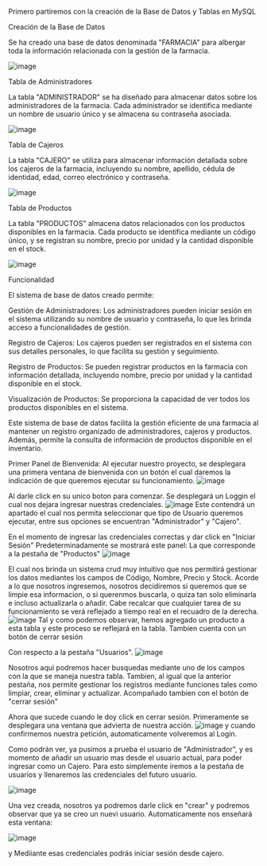 
Primero partiremos con la creación de la Base de Datos y Tablas en MySQL

Creación de la Base de Datos

Se ha creado una base de datos denominada "FARMACIA" para albergar toda la información relacionada con la gestión de la farmacia.

![image](https://github.com/Paulesh5/Farmacia/assets/139184732/143d3c79-d33c-4316-afee-e854f81db369)
 
Tabla de Administradores

La tabla "ADMINISTRADOR" se ha diseñado para almacenar datos sobre los administradores de la farmacia. Cada administrador se identifica mediante un nombre de usuario único y se almacena su contraseña asociada.

![image](https://github.com/Paulesh5/Farmacia/assets/139184732/89bfdbef-aa7a-43a3-8988-7177cd5ac9b1)


Tabla de Cajeros

La tabla "CAJERO" se utiliza para almacenar información detallada sobre los cajeros de la farmacia, incluyendo su nombre, apellido, cédula de identidad, edad, correo electrónico y contraseña.

![image](https://github.com/Paulesh5/Farmacia/assets/139184732/192815eb-6e96-4b50-b338-3f829df6209f)


Tabla de Productos

La tabla "PRODUCTOS" almacena datos relacionados con los productos disponibles en la farmacia. Cada producto se identifica mediante un código único, y se registran su nombre, precio por unidad y la cantidad disponible en el stock.

![image](https://github.com/Paulesh5/Farmacia/assets/139184732/f3aaaac7-0e16-461f-ae33-6b060b868cb5)


Funcionalidad

El sistema de base de datos creado permite:

Gestión de Administradores: Los administradores pueden iniciar sesión en el sistema utilizando su nombre de usuario y contraseña, lo que les brinda acceso a funcionalidades de gestión.

Registro de Cajeros: Los cajeros pueden ser registrados en el sistema con sus detalles personales, lo que facilita su gestión y seguimiento.

Registro de Productos: Se pueden registrar productos en la farmacia con información detallada, incluyendo nombre, precio por unidad y la cantidad disponible en el stock.

Visualización de Productos: Se proporciona la capacidad de ver todos los productos disponibles en el sistema.

Este sistema de base de datos facilita la gestión eficiente de una farmacia al mantener un registro organizado de administradores, cajeros y productos. Además, permite la consulta de información de productos disponible en el inventario.



Primer Panel de Bienvenida:
Al ejecutar nuestro proyecto, se desplegara una primera ventana de bienvenida con un botón el cual daremos la indicación de que queremos ejecutar su funcionamiento.
![image](https://github.com/Paulesh5/Farmacia/assets/139184732/15d1c6e9-7e1f-4444-949d-7ea9b0faebe5)

Al darle click en su unico boton para comenzar. Se desplegará un Loggin el cual nos dejara ingresar nuestras credenciales.
![image](https://github.com/Paulesh5/Farmacia/assets/139184732/8659bc4f-8067-4708-9efb-7b0d8545c6dc)
Este contendrá un apartado el cual nos permita seleccionar que tipo de Usuario queremos ejecutar, entre sus opciones se encuentran "Administrador" y "Cajero".

En el momento de ingresar las credenciales correctas y dar click en "Iniciar Sesión"
Predeterminadamente se mostrará este panel:
La que corresponde a la pestaña de "Productos"
![image](https://github.com/Paulesh5/Farmacia/assets/139184732/fd12ff79-2224-426c-a10d-e3e54547cb9d)

El cual nos brinda un sistema crud muy intuitivo que nos permitirá gestionar los datos mediantes los campos de Código, Nombre, Precio y Stock. Acorde a lo que nosotros ingresemos, nosotros decidiremos si queremos que se limpie esa informacion, o si querenmos buscarla, o quiza tan solo eliminarla e incluso actualizarla o añadir.
Cabe recalcar que cualquier tarea de su funcionamiento se verá reflejado a tiempo real en el recuadro de la derecha.
![image](https://github.com/Paulesh5/Farmacia/assets/139184732/26bc8f9c-2d8b-4da1-a3eb-afe3417db9a7)
Tal y como podemos observar, hemos agregado un producto a esta tabla y este proceso se reflejará en la tabla. Tambien cuenta con un botón de cerrar sesión

Con respecto a la pestaña "Usuarios".
![image](https://github.com/Paulesh5/Farmacia/assets/139184732/a7d9080a-e994-45f4-8e44-1156798011bd)

Nosotros aqui podremos hacer busquedas mediante uno de los campos con la que se maneja nuestra tabla.
Tambien, al igual que la anterior pestaña, nos permite gestionar los registros mediante funciones tales como limpiar, crear, eliminar y actualizar.
Acompañado tambien con el botón de "cerrar sesión"


Ahora que sucede cuando le doy click en cerrar sesión.
Primeramente se desplegara una ventana que advierta de nuestra acción.
![image](https://github.com/Paulesh5/Farmacia/assets/139184732/b104b1e3-c181-4c6f-8a55-e669ec798fd2)
y cuando confirmemos nuestra petición, automaticamente volveremos al Login.

Como podrán ver, ya pusimos a prueba el usuario de "Administrador", y es momento de añadir un usuario mas desde el usuario actual, para poder ingresar como un Cajero.
Para esto simplemente iremos a la pestaña de usuarios y llenaremos las credenciales del futuro usuario.

![image](https://github.com/Paulesh5/Farmacia/assets/139184732/da94240a-6571-4f0c-a740-e0a4b310aadf)

Una vez creada, nosotros ya podremos darle click en "crear" y podremos observar que ya se creo un nuevi usuario.
Automaticamente nos enseñará esta ventana:

![image](https://github.com/Paulesh5/Farmacia/assets/139184732/8fae2288-b1b8-475b-a4ce-bf352e374c12)

y Mediiante esas credenciales podrás iniciar sesión desde cajero.







